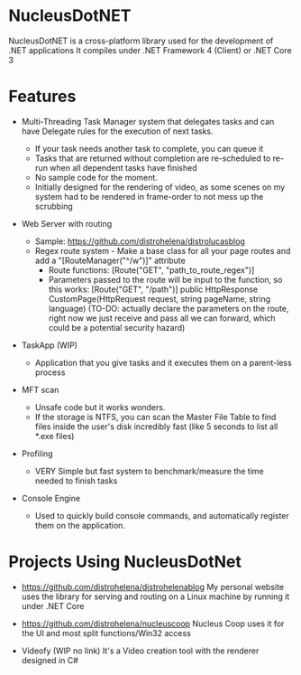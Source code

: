 # NucleusDotNET
NucleusDotNET is a cross-platform library used for the development of .NET applications
It compiles under .NET Framework 4 (Client) or .NET Core 3

# Features
* Multi-Threading
Task Manager system that delegates tasks and can have Delegate rules for the execution of next tasks.
    - If your task needs another task to complete, you can queue it
    - Tasks that are returned without completion are re-scheduled to re-run when all dependent tasks have finished
    - No sample code for the moment.
    - Initially designed for the rendering of video, as some scenes on my system had to be rendered in frame-order to not mess up the scrubbing


* Web Server with routing
    - Sample: https://github.com/distrohelena/distrolucasblog
    - Regex route system - Make a base class for all your page routes and add a "[RouteManager("^/w")]" attribute
        - Route functions: [Route("GET", "path_to_route_regex")]
        - Parameters passed to the route will be input to the function, so this works:
            [Route("GET", "/path")]
            public HttpResponse CustomPage(HttpRequest request, string pageName, string language)
            (TO-DO: actually declare the parameters on the route, right now we just receive and pass all we can forward, which could be a potential security hazard)


* TaskApp (WIP)
    - Application that you give tasks and it executes them on a parent-less process

* MFT scan
    - Unsafe code but it works wonders.
    - If the storage is NTFS, you can scan the Master File Table to find files inside the user's disk incredibly fast (like 5 seconds to list all *.exe files)

* Profiling
    - VERY Simple but fast system to benchmark/measure the time needed to finish tasks
    
* Console Engine
    - Used to quickly build console commands, and automatically register them on the application.


# Projects Using NucleusDotNet

- https://github.com/distrohelena/distrohelenablog 
My personal website uses the library for serving and routing on a Linux machine by running it under .NET Core

- https://github.com/distrohelena/nucleuscoop 
Nucleus Coop uses it for the UI and most split functions/Win32 access

- Videofy (WIP no link)
It's a Video creation tool with the renderer designed in C#
